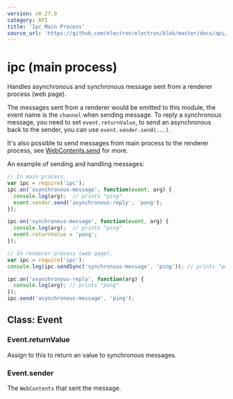 ```yaml
---
version: v0.27.0
category: API
title: 'Ipc Main Process'
source_url: 'https://github.com/electron/electron/blob/master/docs/api/ipc-main-process.md'
---
```


# ipc (main process)

Handles asynchronous and synchronous message sent from a renderer process (web
page).

The messages sent from a renderer would be emitted to this module, the event name
is the `channel` when sending message. To reply a synchronous message, you need
to set `event.returnValue`, to send an asynchronous back to the sender, you can
use `event.sender.send(...)`.

It's also possible to send messages from main process to the renderer process,
see [WebContents.send](http://electron.atom.io/docs/v0.27.0/api/browser-window#webcontentssendchannel-args) for more.

An example of sending and handling messages:

```javascript
// In main process.
var ipc = require('ipc');
ipc.on('asynchronous-message', function(event, arg) {
  console.log(arg);  // prints "ping"
  event.sender.send('asynchronous-reply', 'pong');
});

ipc.on('synchronous-message', function(event, arg) {
  console.log(arg);  // prints "ping"
  event.returnValue = 'pong';
});
```

```javascript
// In renderer process (web page).
var ipc = require('ipc');
console.log(ipc.sendSync('synchronous-message', 'ping')); // prints "pong"

ipc.on('asynchronous-reply', function(arg) {
  console.log(arg); // prints "pong"
});
ipc.send('asynchronous-message', 'ping');
```

## Class: Event

### Event.returnValue

Assign to this to return an value to synchronous messages.

### Event.sender

The `WebContents` that sent the message.
